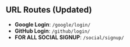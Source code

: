 ## URL Routes (Updated)

- **Google Login**: `/google/login/`
- **GitHub Login**: `/github/login/`
- **FOR ALL SOCIAL SIGNUP**: `/social/signup/`

